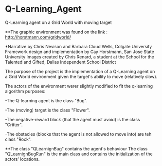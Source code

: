 # Q-Learning_Agent
Q-Learning agent on a Grid World with moving target



**The graphic environment was found on the link : http://horstmann.com/gridworld/

*Narrative by Chris Nevison and Barbara Cloud Wells, Colgate University
Framework design and implementation by Cay Horstmann, San Jose State University
Images created by Chris Renard, a student at the School for the Talented and Gifted, Dallas Independent School District


The purpose of the project is the implementation of a Q-Learning agent on a Grid World environment given the target's ability to move (relatively slow).


The actors of the environment werer slightly modified to fit the q-learning algorithm purposes:

-The Q-learning agent is the class "Bug".

-The (moving) target is the class "Flower".

-The negative-reward block (that the agent must avoid) is the class "Critter".

-The obstacles (blocks that the agent is not allowed to move into) are teh class "Rock".

**The class "QLearnignBug" contains the agent's behaviour
The class "QLearnignBugRun" is the main class and contains the initialization of the actors' locations.
